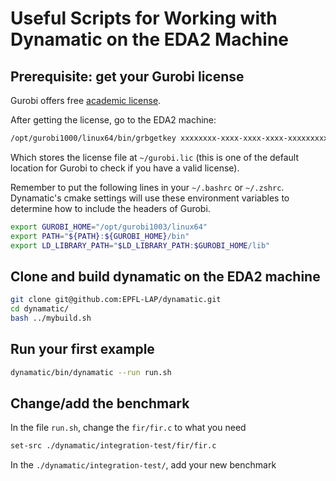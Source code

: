 # Useful Scripts for Working with Dynamatic on the EDA2 Machine

## Prerequisite: get your Gurobi license

Gurobi offers free [academic
license](https://www.gurobi.com/academia/academic-program-and-licenses/).

After getting the license, go to the EDA2 machine:

```sh
/opt/gurobi1000/linux64/bin/grbgetkey xxxxxxxx-xxxx-xxxx-xxxx-xxxxxxxxxxxx # format of your key
```

Which stores the license file at `~/gurobi.lic` (this is one of the default
location for Gurobi to check if you have a valid license).

Remember to put the following lines in your `~/.bashrc` or `~/.zshrc`.
Dynamatic's cmake settings will use these environment variables to determine
how to include the headers of Gurobi.

```sh
export GUROBI_HOME="/opt/gurobi1003/linux64"
export PATH="${PATH}:${GUROBI_HOME}/bin"
export LD_LIBRARY_PATH="$LD_LIBRARY_PATH:$GUROBI_HOME/lib"
```

## Clone and build dynamatic on the EDA2 machine

```sh
git clone git@github.com:EPFL-LAP/dynamatic.git
cd dynamatic/
bash ../mybuild.sh
``` 

## Run your first example 

```sh
dynamatic/bin/dynamatic --run run.sh
```

## Change/add the benchmark

In the file `run.sh`, change the `fir/fir.c` to what you need

```sh 
set-src ./dynamatic/integration-test/fir/fir.c
```

In the `./dynamatic/integration-test/`, add your new benchmark
